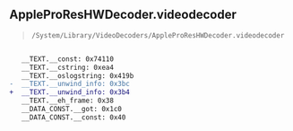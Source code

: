 ## AppleProResHWDecoder.videodecoder

> `/System/Library/VideoDecoders/AppleProResHWDecoder.videodecoder`

```diff

   __TEXT.__const: 0x74110
   __TEXT.__cstring: 0xea4
   __TEXT.__oslogstring: 0x419b
-  __TEXT.__unwind_info: 0x3bc
+  __TEXT.__unwind_info: 0x3b4
   __TEXT.__eh_frame: 0x38
   __DATA_CONST.__got: 0x1c0
   __DATA_CONST.__const: 0x40

```
